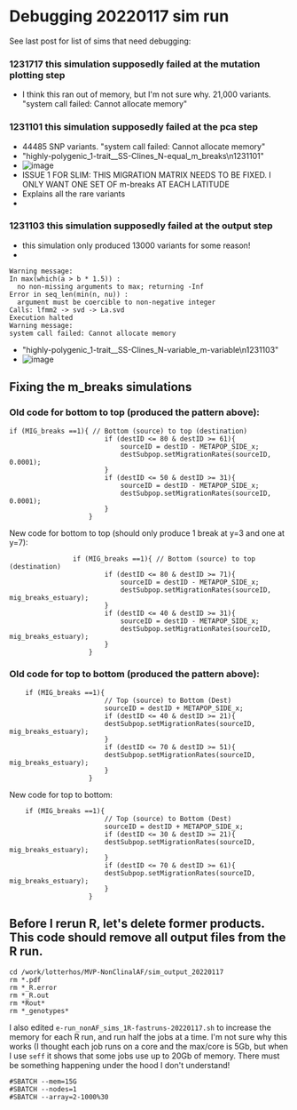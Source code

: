 
# Debugging 20220117 sim run

See last post for list of sims that need debugging:

### 1231717 this simulation supposedly failed at the mutation plotting step
   -   I think this ran out of memory, but I'm not sure why. 21,000 variants. "system call failed: Cannot allocate memory"
   
### 1231101 this simulation supposedly failed at the pca step
  - 44485 SNP variants. "system call failed: Cannot allocate memory"
  - "highly-polygenic_1-trait__SS-Clines_N-equal_m_breaks\n1231101"
  -  ![image](https://user-images.githubusercontent.com/6870125/151506794-4bbab5a7-a5f0-4997-aa03-89689317fe36.png)
  -  ISSUE 1 FOR SLIM: THIS MIGRATION MATRIX NEEDS TO BE FIXED. I ONLY WANT ONE SET OF m-breaks AT EACH LATITUDE
  -  Explains all the rare variants
  -  



### 1231103 this simulation supposedly failed at the output step
  - this simulation only produced 13000 variants for some reason! 
  - 
``` 
Warning message:
In max(which(a > b * 1.5)) :
  no non-missing arguments to max; returning -Inf
Error in seq_len(min(n, nu)) :
  argument must be coercible to non-negative integer
Calls: lfmm2 -> svd -> La.svd
Execution halted
Warning message:
system call failed: Cannot allocate memory
```
  - "highly-polygenic_1-trait__SS-Clines_N-variable_m-variable\n1231103"
  - ![image](https://user-images.githubusercontent.com/6870125/151507722-dc485970-1e82-43bb-b21d-a8c86ca1f133.png)


## Fixing the m_breaks simulations

### Old code for bottom to top (produced the pattern above):
```
if (MIG_breaks ==1){ // Bottom (source) to top (destination)
						if (destID <= 80 & destID >= 61){
							sourceID = destID - METAPOP_SIDE_x;
							destSubpop.setMigrationRates(sourceID, 0.0001);
						}
						if (destID <= 50 & destID >= 31){
							sourceID = destID - METAPOP_SIDE_x;
							destSubpop.setMigrationRates(sourceID, 0.0001);
						}
					}
```               


New code for bottom to top (should only produce 1 break at y=3 and one at y=7):
```
				if (MIG_breaks ==1){ // Bottom (source) to top (destination)
						if (destID <= 80 & destID >= 71){
							sourceID = destID - METAPOP_SIDE_x;
							destSubpop.setMigrationRates(sourceID, mig_breaks_estuary);
						}
						if (destID <= 40 & destID >= 31){
							sourceID = destID - METAPOP_SIDE_x;
							destSubpop.setMigrationRates(sourceID, mig_breaks_estuary);
						}
					}
```

### Old code for top to bottom (produced the pattern above):
```
	if (MIG_breaks ==1){
						// Top (source) to Bottom (Dest)
						sourceID = destID + METAPOP_SIDE_x;
						if (destID <= 40 & destID >= 21){ 
						destSubpop.setMigrationRates(sourceID, mig_breaks_estuary);
						}
						if (destID <= 70 & destID >= 51){ 
						destSubpop.setMigrationRates(sourceID, mig_breaks_estuary);
						}
					}
```

New code for top to bottom:
```
	if (MIG_breaks ==1){
						// Top (source) to Bottom (Dest)
						sourceID = destID + METAPOP_SIDE_x;
						if (destID <= 30 & destID >= 21){ 
						destSubpop.setMigrationRates(sourceID, mig_breaks_estuary);
						}
						if (destID <= 70 & destID >= 61){ 
						destSubpop.setMigrationRates(sourceID, mig_breaks_estuary);
						}
					}
```

## Before I rerun R, let's delete former products. This code should remove all output files from the R run.
```
cd /work/lotterhos/MVP-NonClinalAF/sim_output_20220117
rm *.pdf
rm *_R.error
rm *_R.out
rm *Rout*
rm *_genotypes*
```

I also edited `e-run_nonAF_sims_1R-fastruns-20220117.sh` to increase the memory for each R run, and run half the jobs at a time.
I'm not sure why this works (I thought each job runs on a core and the max/core is 5Gb, but when I use `seff` it shows that some jobs use up to 20Gb of memory.
There must be something happening under the hood I don't understand!
```
#SBATCH --mem=15G
#SBATCH --nodes=1
#SBATCH --array=2-1000%30
```
